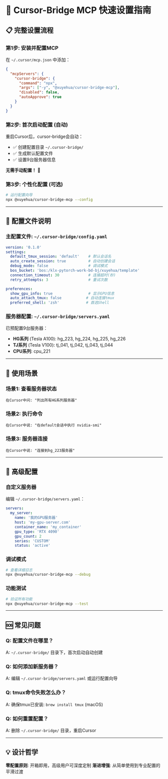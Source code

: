 # 🚀 Cursor-Bridge MCP 快速设置指南

## 📋 完整设置流程

### 第1步: 安装并配置MCP
在 `~/.cursor/mcp.json` 中添加：
```json
{
  "mcpServers": {
    "cursor-bridge": {
      "command": "npx",
      "args": ["-y", "@xuyehua/cursor-bridge-mcp"],
      "disabled": false,
      "autoApprove": true
    }
  }
}
```

### 第2步: 首次启动配置 (自动)
重启Cursor后，cursor-bridge会自动：
- ✅ 创建配置目录 `~/.cursor-bridge/`
- ✅ 生成默认配置文件
- ✅ 设置9台服务器信息

**无需手动配置！** 🎉

### 第3步: 个性化配置 (可选)
```bash
# 运行配置向导
npx @xuyehua/cursor-bridge-mcp --config
```

---

## 📁 配置文件说明

### 主配置文件: `~/.cursor-bridge/config.yaml`
```yaml
version: '0.1.0'
settings:
  default_tmux_session: 'default'    # 默认会话名
  auto_create_session: true          # 自动创建会话
  debug_mode: false                  # 调试模式
  bos_bucket: 'bos:/klx-pytorch-work-bd-bj/xuyehua/template'
  connection_timeout: 30             # 连接超时(秒)
  retry_attempts: 3                  # 重试次数

preferences:
  show_gpu_info: true                # 显示GPU信息
  auto_attach_tmux: false           # 自动连接tmux
  preferred_shell: 'zsh'            # 首选Shell
```

### 服务器配置: `~/.cursor-bridge/servers.yaml`
已预配置9台服务器：
- **HG系列** (Tesla A100): hg_223, hg_224, hg_225, hg_226
- **TJ系列** (Tesla V100): tj_041, tj_042, tj_043, tj_044  
- **CPU系列**: cpu_221

---

## 🎯 使用场景

### 场景1: 查看服务器状态
```
在Cursor中问: "列出所有HG系列服务器"
```

### 场景2: 执行命令
```  
在Cursor中说: "在default会话中执行 nvidia-smi"
```

### 场景3: 服务器连接
```
在Cursor中说: "连接到hg_223服务器"
```

---

## 🔧 高级配置

### 自定义服务器
编辑 `~/.cursor-bridge/servers.yaml`：
```yaml
servers:
  my_server:
    name: '我的GPU服务器'
    host: 'my-gpu-server.com'
    container_name: 'my_container'
    gpu_type: 'RTX 4090'
    gpu_count: 2
    series: 'CUSTOM'
    status: 'active'
```

### 调试模式
```bash
# 查看详细日志
npx @xuyehua/cursor-bridge-mcp --debug
```

### 功能测试
```bash
# 验证所有功能
npx @xuyehua/cursor-bridge-mcp --test
```

---

## 🆘 常见问题

### Q: 配置文件在哪里？
A: `~/.cursor-bridge/` 目录下，首次启动自动创建

### Q: 如何添加新服务器？
A: 编辑 `~/.cursor-bridge/servers.yaml` 或运行配置向导

### Q: tmux命令失败怎么办？
A: 确保tmux已安装: `brew install tmux` (macOS)

### Q: 如何重置配置？
A: 删除 `~/.cursor-bridge/` 目录，重启Cursor

---

## 💡 设计哲学

**零配置原则**: 开箱即用，高级用户可深度定制
**渐进增强**: 从简单使用到专业配置的平滑过渡